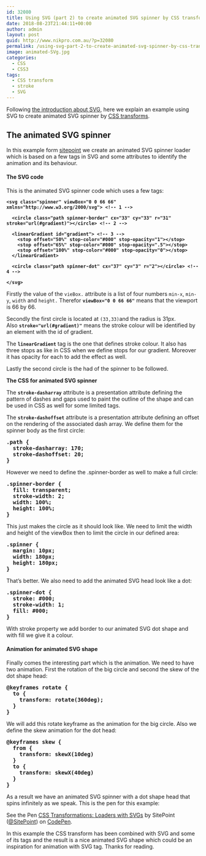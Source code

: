 ```yaml
---
id: 32080
title: Using SVG (part 2) to create animated SVG spinner by CSS transforms
date: 2018-08-23T21:44:11+00:00
author: admin
layout: post
guid: http://www.nikpro.com.au/?p=32080
permalink: /using-svg-part-2-to-create-animated-svg-spinner-by-css-transforms/
image: animated-SVg.jpg
categories:
  - CSS
  - CSS3
tags:
  - CSS transform
  - stroke
  - SVG
---
```

Following [the introduction about SVG](http://www.nikpro.com.au/what-is-svg-and-how-to-create-it-part-1/), here we explain an example using SVG to create animated SVG spinner by [CSS transforms](http://www.nikpro.com.au/manipulate-elements-visually-with-css-transform-explained-with-examples/).

## The animated SVG spinner

In this example form <a href="https://www.sitepoint.com/" target="_blank" rel="noopener noreferrer">sitepoint</a> we create an animated SVG spinner loader which is based on a few tags in SVG and some attributes to identify the animation and its behaviour. 

#### **The SVG code**

This is the animated SVG spinner code which uses a few tags:

<pre class="wp-block-preformatted"><strong><code>&lt;svg class="spinner" viewBox="0 0 66 66" xmlns="http://www.w3.org/2000/svg"> &lt;!-- 1 -->

  &lt;circle class="path spinner-border" cx="33" cy="33" r="31" stroke="url(#gradient)">&lt;/circle> &lt;!-- 2 -->

  &lt;linearGradient id="gradient"> &lt;!-- 3 -->
    &lt;stop offset="50%" stop-color="#000" stop-opacity="1">&lt;/stop>
    &lt;stop offset="65%" stop-color="#000" stop-opacity=".5">&lt;/stop>
    &lt;stop offset="100%" stop-color="#000" stop-opacity="0">&lt;/stop>
  &lt;/linearGradient>

  &lt;circle class="path spinner-dot" cx="37" cy="3" r="2">&lt;/circle> &lt;!-- 4 -->

&lt;/svg></code></strong></pre>

Firstly the value of the `vieBox.` attribute is a list of four numbers `min-x`, `min-y`, `width` and `height.` Therefor **`viewBox="0 0 66 66"`** means that the viewport is 66 by 66.

Secondly the first circle is located at `(33,33)`and the radius is 31px. Also **`stroke="url(#gradient)"`** means the stroke colour will be identified by an element with the id of gradient.

The **`linearGradient`** tag is the one that defines stroke colour. It also has three stops as like in CSS when we define stops for our gradient. Moreover it has opacity for each to add the effect as well.

Lastly the second circle is the had of the spinner to be followed.

**The CSS for animated SVG spinner**

The **`stroke-dasharray`** attribute is a presentation attribute defining the pattern of dashes and gaps used to paint the outline of the shape and can be used in CSS as well for some limited tags.

The **`stroke-dashoffset`** attribute is a presentation attribute defining an offset on the rendering of the associated dash array. We define them for the spinner body as the first circle:

<pre class="wp-block-preformatted"><strong>.path {</strong><br /><strong>  stroke-dasharray: 170;</strong><br /><strong>  stroke-dashoffset: 20;</strong><br /><strong>}</strong></pre>

However we need to define the .spinner-border as well to make a full circle:

<pre class="wp-block-preformatted"><strong>.spinner-border {</strong><br /><strong>  fill: transparent;</strong><br /><strong>  stroke-width: 2;</strong><br /><strong>  width: 100%;</strong><br /><strong>  height: 100%;</strong><strong>
}</strong></pre>

This just makes the circle as it should look like. We need to limit the width and height of the viewBox then to limit the circle in our defined area:

<pre class="wp-block-preformatted"><strong>.spinner {</strong><br /><strong>  margin: 10px;</strong><br /><strong>  width: 180px;</strong><br /><strong>  height: 180px;</strong><br /><strong>}</strong></pre>

That&#8217;s better. We also need to add the animated SVG head look like a dot:

<pre class="wp-block-preformatted"><strong>.spinner-dot {</strong><br /><strong>  stroke: #000;</strong><br /><strong>  stroke-width: 1;</strong><br /><strong>  fill: #000;</strong><strong>
}</strong></pre>

With stroke property we add border to our animated SVG dot shape and with fill we give it a colour.

#### Animation for animated SVG shape

Finally comes the interesting part which is the animation. We need to have two animation. First the rotation of the big circle and second the skew of the dot shape head:

<pre class="wp-block-preformatted"><strong>@keyframes rotate {
  to {
    transform: rotate(360deg);
  }
}</strong></pre>

We will add this rotate keyframe as the animation for the big circle. Also we define the skew animation for the dot head:

<pre class="wp-block-preformatted"><strong>@keyframes skew {</strong><strong>
  from {</strong><strong>
    transform: skewX(10deg)</strong><strong>
  }</strong><br /><strong>  to {</strong><strong>
    transform: skewX(40deg)</strong><strong>
  }</strong><strong>
}</strong></pre>

As a result we have an animated SVG spinner with a dot shape head that spins infinitely as we speak. This is the pen for this example:

<p data-height="265" data-theme-id="0" data-slug-hash="wEwRvN" data-default-tab="css,result" data-user="SitePoint" data-pen-title="CSS Transformations: Loaders with SVGs" class="codepen">
  See the Pen <a href="https://codepen.io/SitePoint/pen/wEwRvN/">CSS Transformations: Loaders with SVGs</a> by SitePoint (<a href="https://codepen.io/SitePoint">@SitePoint</a>) on <a href="https://codepen.io">CodePen</a>.
</p>

In this example the CSS transform has been combined with SVG and some of its tags and the result is a nice animated SVG shape which could be an inspiration for animation with SVG tag. Thanks for reading.